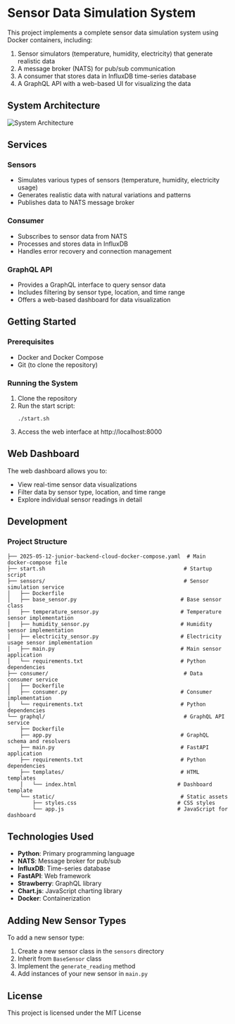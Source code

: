 # Sensor Data Simulation System

This project implements a complete sensor data simulation system using Docker containers, including:

1. Sensor simulators (temperature, humidity, electricity) that generate realistic data
2. A message broker (NATS) for pub/sub communication
3. A consumer that stores data in InfluxDB time-series database
4. A GraphQL API with a web-based UI for visualizing the data

## System Architecture

![System Architecture](https://mermaid.ink/img/pako:eNqVkk9PwzAMxb-K5QsIVSs7IJRDJw47IA5oQquxCjRJlbhIaLvvTtqxrYWh7ZT4-fn9nNi5Yb1nJbM-wr5Hnfq3DdiO1A8HwXRjt4HfhbgKZbGxHVo_q0XSSRV8hLqA4nV9XzeQ68k6Y8cUwESj_UFMt6Q92MAvC-NLR4W-UtDV0JBLuq3EBHGPJDrQYw_fxA6LbwhpHNEjPYRgLM3JXDPtDvCEhm4a0qQXxFJnPjzadWQSKzDOOHlBiVnZooLb2IHF5WE-EzIHlbgQlkblDUkBT6gJVAQjkTaoDJoqEZSc9JxPiCbwUvWnb7JDK1S7P3pnWFlk_kpGjCcijWOlppHqiqxF0DwQNDiPyDu0fENh4F0n2B_3JiucfG7VPkucfz5kGKcXeq3AHWmW6eDJUuYfZ3D-D3mJIQbhQ8pcQa5B_xQ2TQwl2-T6_GqI6mLTXGTfWOGhZA?type=png)

## Services

### Sensors
- Simulates various types of sensors (temperature, humidity, electricity usage)
- Generates realistic data with natural variations and patterns
- Publishes data to NATS message broker

### Consumer
- Subscribes to sensor data from NATS
- Processes and stores data in InfluxDB
- Handles error recovery and connection management

### GraphQL API
- Provides a GraphQL interface to query sensor data
- Includes filtering by sensor type, location, and time range
- Offers a web-based dashboard for data visualization

## Getting Started

### Prerequisites
- Docker and Docker Compose
- Git (to clone the repository)

### Running the System

1. Clone the repository
2. Run the start script:
   ```
   ./start.sh
   ```
3. Access the web interface at http://localhost:8000

## Web Dashboard

The web dashboard allows you to:
- View real-time sensor data visualizations
- Filter data by sensor type, location, and time range
- Explore individual sensor readings in detail

## Development

### Project Structure
```
├── 2025-05-12-junior-backend-cloud-docker-compose.yaml  # Main docker-compose file
├── start.sh                                            # Startup script
├── sensors/                                            # Sensor simulation service
│   ├── Dockerfile
│   ├── base_sensor.py                                 # Base sensor class
│   ├── temperature_sensor.py                          # Temperature sensor implementation
│   ├── humidity_sensor.py                             # Humidity sensor implementation
│   ├── electricity_sensor.py                          # Electricity usage sensor implementation
│   ├── main.py                                        # Main sensor application
│   └── requirements.txt                               # Python dependencies
├── consumer/                                           # Data consumer service
│   ├── Dockerfile
│   ├── consumer.py                                    # Consumer implementation
│   └── requirements.txt                               # Python dependencies
└── graphql/                                            # GraphQL API service
    ├── Dockerfile
    ├── app.py                                         # GraphQL schema and resolvers
    ├── main.py                                        # FastAPI application
    ├── requirements.txt                               # Python dependencies
    ├── templates/                                     # HTML templates
    │   └── index.html                                # Dashboard template
    └── static/                                        # Static assets
        ├── styles.css                                # CSS styles
        └── app.js                                    # JavaScript for dashboard
```

## Technologies Used

- **Python**: Primary programming language
- **NATS**: Message broker for pub/sub
- **InfluxDB**: Time-series database
- **FastAPI**: Web framework
- **Strawberry**: GraphQL library
- **Chart.js**: JavaScript charting library
- **Docker**: Containerization

## Adding New Sensor Types

To add a new sensor type:

1. Create a new sensor class in the `sensors` directory
2. Inherit from `BaseSensor` class
3. Implement the `generate_reading` method
4. Add instances of your new sensor in `main.py`

## License

This project is licensed under the MIT License
